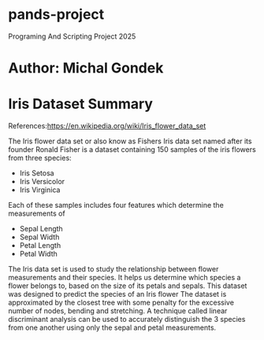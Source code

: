 # pands-project
Programing And Scripting Project 2025
# Author: Michal Gondek

# Iris Dataset Summary 
References:https://en.wikipedia.org/wiki/Iris_flower_data_set

The Iris flower data set or also know as Fishers Iris data set named after its founder Ronald Fisher
is a dataset containing 150 samples of the iris flowers from three species:
- Iris Setosa
- Iris Versicolor
- Iris Virginica 

Each of these samples includes four features which determine the measurements of
- Sepal Length 
- Sepal Width
- Petal Length
- Petal Width

The Iris data set is used to study the relationship between flower measurements and their species.
It helps us determine which species a flower belongs to, based on the size of its petals and sepals.
This dataset was designed to predict the species of an Iris flower 
The dataset is approximated by the closest tree with some penalty for the excessive number of nodes, bending and stretching.
A technique called linear discriminant analysis can be used to accurately distinguish the 3 species from one another using only the sepal and petal measurements.
